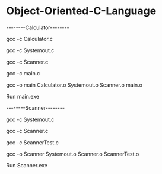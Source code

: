 # Object-Oriented-C-Language

--------Calculator--------

gcc -c Calculator.c

gcc -c Systemout.c

gcc -c Scanner.c

gcc -c main.c

gcc -o main Calculator.o Systemout.o Scanner.o main.o

Run main.exe

--------Scanner--------

gcc -c Systemout.c

gcc -c Scanner.c

gcc -c ScannerTest.c

gcc -o Scanner Systemout.o Scanner.o ScannerTest.o

Run Scanner.exe